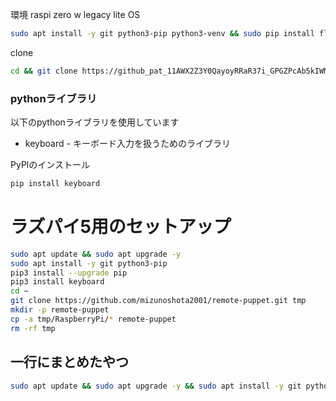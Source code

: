 環境
raspi zero w
legacy lite OS

```bash
sudo apt install -y git python3-pip python3-venv && sudo pip install flask
```

clone

```bash
cd && git clone https://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@github.com/mizunoshota2001/remote-puppet.git tmp && mkdir -p remote-puppet && cp -a tmp/RaspberryPi/* remote-puppet && rm -rf tmp

```
### pythonライブラリ
以下のpythonライブラリを使用しています
- keyboard - キーボード入力を扱うためのライブラリ

PyPlのインストール
```bash
pip install keyboard
```

# ラズパイ5用のセットアップ
```bash
sudo apt update && sudo apt upgrade -y
sudo apt install -y git python3-pip
pip3 install --upgrade pip
pip3 install keyboard
cd ~
git clone https://github.com/mizunoshota2001/remote-puppet.git tmp
mkdir -p remote-puppet
cp -a tmp/RaspberryPi/* remote-puppet
rm -rf tmp

```

## 一行にまとめたやつ
```bash
sudo apt update && sudo apt upgrade -y && sudo apt install -y git python3-pip && sudo apt remove python3-rpi.gpio -y && sudo pip3 install --upgrade pip --break-system-packages && sudo pip3 install keyboard --break-system-packages && sudo pip3 install rpi-lgpio --break-system-packages && cd ~ && git clone https://github.com/mizunoshota2001/remote-puppet.git tmp && mkdir -p remote-puppet && cp -a tmp/RaspberryPi/* remote-puppet && rm -rf tmp

```